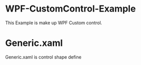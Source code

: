 # WPF-CustomControl-Example

This Example is make up WPF Custom control.

# Generic.xaml
Generic.xaml is control shape define

# 
